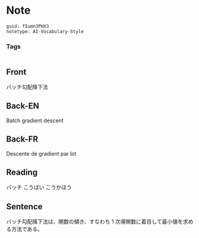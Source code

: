 # Note
```
guid: fIumn3PHX3
notetype: AI-Vocabulary-Style
```

### Tags
```
```

## Front
バッチ勾配降下法

## Back-EN
Batch gradient descent

## Back-FR
Descente de gradient par lot

## Reading
バッチ  こうばい  こうかほう

## Sentence
バッチ勾配降下法は、関数の傾き、すなわち 1 次導関数に着目して最小値を求める方法である。
